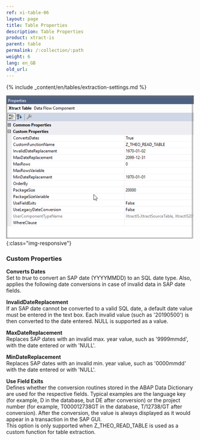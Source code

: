 ```yaml
---
ref: xi-table-06
layout: page
title: Table Properties
description: Table Properties
product: xtract-is
parent: table
permalink: /:collection/:path
weight: 6
lang: en_GB
old_url: 
---
```

{% include _content/en/tables/extraction-settings.md  %}

![Table-XIS-Properties](/img/content/Table-XIS-Properties.png){:class="img-responsive"}

### Custom Properties

**Converts Dates**<br>
Set to *true* to convert an SAP date (YYYYMMDD) to an SQL date type. Also, applies the following date conversions in case of invalid data in SAP date fields. <br>

**InvalidDateReplacement** <br>
If an SAP date cannot be converted to a valid SQL date, a default date value must be entered in the text box. Each invalid value (such as '20190500') is then converted to the date entered. NULL is supported as a value. 

**MaxDateReplacement** <br>
Replaces SAP dates with an invalid max. year value, such as '9999mmdd', with the date entered or with 'NULL'.

**MinDateReplacement** <br>
Replaces SAP dates with an invalid min. year value, such as '0000mmdd'  with the date entered or with 'NULL'.

**Use Field Exits**<br>
Defines whether the conversion routines stored in the ABAP Data Dictionary are used for the respective fields. Typical examples are the language key (for example, D in the database, but DE after conversion) or the project number (for example, T000012738GT in the database, T/12738/GT after conversion). After the conversion, the value is always displayed as it would appear in a transaction in the SAP GUI. <br>
This option is only supported when Z_THEO_READ_TABLE is used as a custom function for table extraction.





